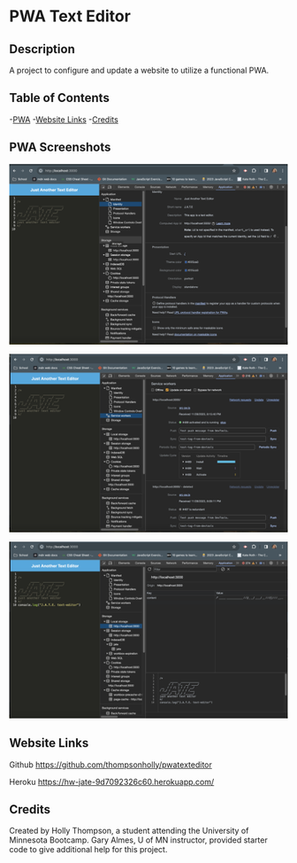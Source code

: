 # PWA Text Editor

## Description

A project to configure and update a website to utilize a functional PWA.

## Table of Contents

-[PWA](#pwa)
-[Website Links](#websitelinks)
-[Credits](#credits)

  <a id="pwa"></a>
## PWA Screenshots

![Demo the manifest file in the browser](./images/jate.png)

![Demo with a registered service worker in the browser](./images/srw.png)

![Demo with a IndexedDB storage named 'jate' in the browser](./images/jatestorage.png)

<a id="websitelinks"></a>
## Website Links

Github https://github.com/thompsonholly/pwatexteditor

Heroku https://hw-jate-9d7092326c60.herokuapp.com/

<a id="credits"></a>
## Credits

Created by Holly Thompson, a student attending the University of Minnesota Bootcamp. Gary Almes, U of MN instructor, provided starter code to give additional help for this project.

